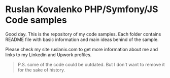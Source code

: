 # Ruslan Kovalenko PHP/Symfony/JS Code samples

Good day.
This is the repository of my code samples.
Each folder contains README file with basic information and main ideas behind of the sample.

Please check my site ruslanix.com to get more information about me and links to my Linkedin and Upwork profiles.

> P.S. some of the code could be outdated. But I don't want to remove it for the sake of history.

